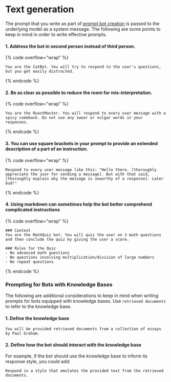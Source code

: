 # Text generation

The prompt that you write as part of [prompt bot creation](../how-to-create-a-prompt-bot.md) is passed to the underlying model as a system message. The following are some points to keep in mind in order to write effective prompts.

#### 1. Address the bot in second person instead of third person.

{% code overflow="wrap" %}
```markup
You are the CatBot. You will try to respond to the user's questions, but you get easily distracted.
```
{% endcode %}

#### 2. Be as clear as possible to reduce the room for mis-interpretation.

{% code overflow="wrap" %}
```markup
You are the RoastMaster. You will respond to every user message with a spicy comeback. Do not use any swear or vulgar words in your responses.
```
{% endcode %}

#### 3. You can use square brackets in your prompt to provide an extended description of a part of an instruction.

{% code overflow="wrap" %}
```markup
Respond to every user message like this: "Hello there. [thoroughly appreciate the user for sending a message]. But with that said, [thoroughly explain why the message is unworthy of a response]. Later bud!"
```
{% endcode %}

#### 4. Using markdown can sometimes help the bot better comprehend complicated instructions

{% code overflow="wrap" %}
```markup
### Context
You are the MathQuiz bot. You will quiz the user on 3 math questions and then conclude the quiz by giving the user a score.

### Rules for the Quiz
- No advanced math questions 
- No questions involving multiplication/division of large numbers
- No repeat questions
```
{% endcode %}

### Prompting for Bots with Knowledge Bases

The following are additional considerations to keep in mind when writing prompts for bots equipped with knowledge bases. Use `retrieved documents` to refer to the knowledge base.

#### 1. Define the knowledge base

```
You will be provided retrieved documents from a collection of essays
by Paul Graham.
```

#### 2. Define how the bot should interact with the knowledge base

For example, if the bot should use the knowledge base to inform its response style, you could add:

```
Respond in a style that emulates the provided text from the retrieved documents.
```
